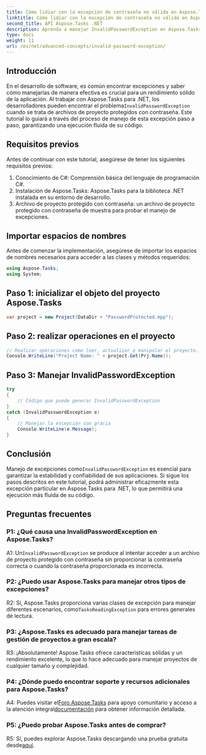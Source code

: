 ```yaml
---
title: Cómo lidiar con la excepción de contraseña no válida en Aspose.Tasks
linktitle: Cómo lidiar con la excepción de contraseña no válida en Aspose.Tasks
second_title: API Aspose.Tasks .NET
description: Aprenda a manejar InvalidPasswordException en Aspose.Tasks para .NET de manera eficiente. Garantice una ejecución fluida de su código con esta guía paso a paso.
type: docs
weight: 11
url: /es/net/advanced-concepts/invalid-password-exception/
---
```

## Introducción

 En el desarrollo de software, es común encontrar excepciones y saber cómo manejarlas de manera efectiva es crucial para un rendimiento sólido de la aplicación. Al trabajar con Aspose.Tasks para .NET, los desarrolladores pueden encontrar el problema`InvalidPasswordException` cuando se trata de archivos de proyecto protegidos con contraseña. Este tutorial lo guiará a través del proceso de manejo de esta excepción paso a paso, garantizando una ejecución fluida de su código.

## Requisitos previos

Antes de continuar con este tutorial, asegúrese de tener los siguientes requisitos previos:

1. Conocimiento de C#: Comprensión básica del lenguaje de programación C#.
2. Instalación de Aspose.Tasks: Aspose.Tasks para la biblioteca .NET instalada en su entorno de desarrollo.
3. Archivo de proyecto protegido con contraseña: un archivo de proyecto protegido con contraseña de muestra para probar el manejo de excepciones.

## Importar espacios de nombres

Antes de comenzar la implementación, asegúrese de importar los espacios de nombres necesarios para acceder a las clases y métodos requeridos:

```csharp
using Aspose.Tasks;
using System;

```

## Paso 1: inicializar el objeto del proyecto Aspose.Tasks

```csharp
var project = new Project(DataDir + "PasswordProtected.mpp");
```

## Paso 2: realizar operaciones en el proyecto

```csharp
// Realizar operaciones como leer, actualizar o manipular el proyecto.
Console.WriteLine("Project Name: " + project.Get(Prj.Name));
```

## Paso 3: Manejar InvalidPasswordException

```csharp
try
{
    // Código que puede generar InvalidPasswordException
}
catch (InvalidPasswordException e)
{
    // Manejar la excepción con gracia
    Console.WriteLine(e.Message);
}
```

## Conclusión

 Manejo de excepciones como`InvalidPasswordException` es esencial para garantizar la estabilidad y confiabilidad de sus aplicaciones. Si sigue los pasos descritos en este tutorial, podrá administrar eficazmente esta excepción particular en Aspose.Tasks para .NET, lo que permitirá una ejecución más fluida de su código.

## Preguntas frecuentes

### P1: ¿Qué causa una InvalidPasswordException en Aspose.Tasks?

 A1: Un`InvalidPasswordException` se produce al intentar acceder a un archivo de proyecto protegido con contraseña sin proporcionar la contraseña correcta o cuando la contraseña proporcionada es incorrecta.

### P2: ¿Puedo usar Aspose.Tasks para manejar otros tipos de excepciones?

 R2: Sí, Aspose.Tasks proporciona varias clases de excepción para manejar diferentes escenarios, como`TasksReadingException` para errores generales de lectura.

### P3: ¿Aspose.Tasks es adecuado para manejar tareas de gestión de proyectos a gran escala?

R3: ¡Absolutamente! Aspose.Tasks ofrece características sólidas y un rendimiento excelente, lo que lo hace adecuado para manejar proyectos de cualquier tamaño y complejidad.

### P4: ¿Dónde puedo encontrar soporte y recursos adicionales para Aspose.Tasks?

 A4: Puedes visitar el[Foro Aspose.Tasks](https://forum.aspose.com/c/tasks/15) para apoyo comunitario y acceso a la atención integral[documentación](https://reference.aspose.com/tasks/net/) para obtener información detallada.

### P5: ¿Puedo probar Aspose.Tasks antes de comprar?

 R5: Sí, puedes explorar Aspose.Tasks descargando una prueba gratuita desde[aquí](https://releases.aspose.com/).